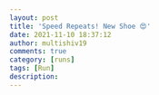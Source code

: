 ```yaml
---
layout: post
title: 'Speed Repeats! New Shoe 😍'
date: 2021-11-10 18:37:12
author: multishiv19
comments: true
category: [runs]
tags: [Run]
description: 
---
```


<div width='100%' class='strava-embed-placeholder' data-embed-type='activity' data-embed-id='6237052148'></div>
<script src='https://strava-embeds.com/embed.js'></script>
